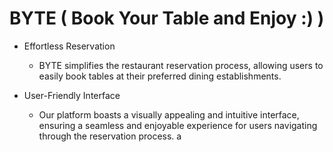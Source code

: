 # BYTE ( Book Your Table and Enjoy :) )

- Effortless Reservation
    - BYTE simplifies the restaurant reservation process, allowing users to easily book tables at their preferred dining establishments.
    
- User-Friendly Interface
    - Our platform boasts a visually appealing and intuitive interface, ensuring a seamless and enjoyable experience for users navigating through the reservation process.
a
